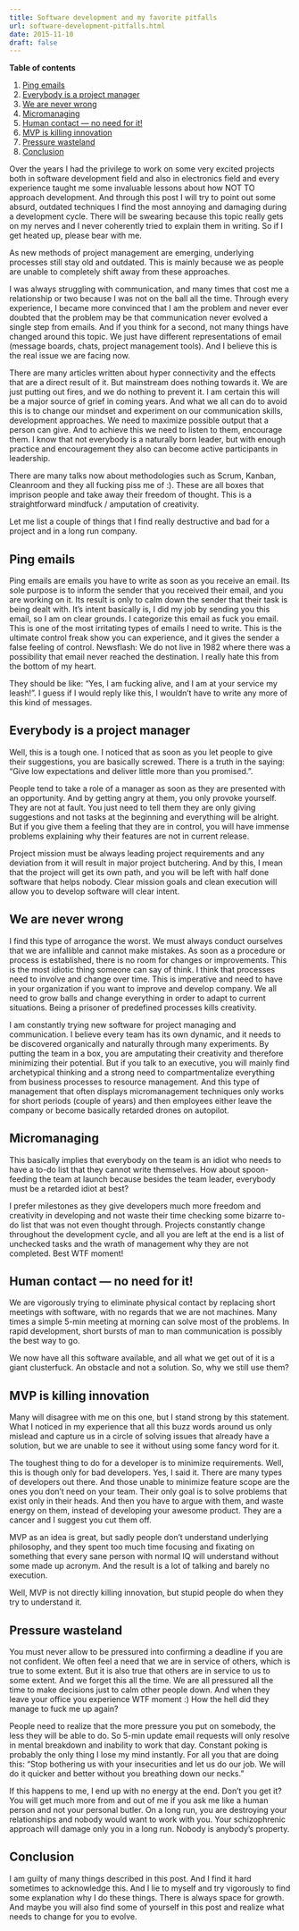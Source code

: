```yaml
---
title: Software development and my favorite pitfalls
url: software-development-pitfalls.html
date: 2015-11-10
draft: false
---
```


**Table of contents**

1. [Ping emails](#ping-emails)
2. [Everybody is a project manager](#everybody-is-a-project-manager)
3. [We are never wrong](#we-are-never-wrong)
4. [Micromanaging](#micromanaging)
5. [Human contact — no need for it!](#human-contact--no-need-for-it)
6. [MVP is killing innovation](#mvp-is-killing-innovation)
7. [Pressure wasteland](#pressure-wasteland)
8. [Conclusion](#conclusion)

Over the years I had the privilege to work on some very excited projects both in software development field and also in electronics field and every experience taught me some invaluable lessons about how NOT TO approach development. And through this post I will try to point out some absurd, outdated techniques I find the most annoying and damaging during a development cycle. There will be swearing because this topic really gets on my nerves and I never coherently tried to explain them in writing. So if I get heated up, please bear with me.

As new methods of project management are emerging, underlying processes still stay old and outdated. This is mainly because we as people are unable to completely shift away from these approaches.

I was always struggling with communication, and many times that cost me a relationship or two because I was not on the ball all the time. Through every experience, I became more convinced that I am the problem and never ever doubted that the problem may be that communication never evolved a single step from emails. And if you think for a second, not many things have changed around this topic. We just have different representations of email (message boards, chats, project management tools). And I believe this is the real issue we are facing now.

There are many articles written about hyper connectivity and the effects that are a direct result of it. But mainstream does nothing towards it. We are just putting out fires, and we do nothing to prevent it. I am certain this will be a major source of grief in coming years. And what we all can do to avoid this is to change our mindset and experiment on our communication skills, development approaches. We need to maximize possible output that a person can give. And to achieve this we need to listen to them, encourage them. I know that not everybody is a naturally born leader, but with enough practice and encouragement they also can become active participants in leadership.

There are many talks now about methodologies such as Scrum, Kanban, Cleanroom and they all fucking piss me of :). These are all boxes that imprison people and take away their freedom of thought. This is a straightforward mindfuck / amputation of creativity.

Let me list a couple of things that I find really destructive and bad for a project and in a long run company.

## Ping emails

Ping emails are emails you have to write as soon as you receive an email. Its sole purpose is to inform the sender that you received their email, and you are working on it. Its result is only to calm down the sender that their task is being dealt with. It’s intent basically is, I did my job by sending you this email, so I am on clear grounds. I categorize this email as fuck you email. This is one of the most irritating types of emails I need to write. This is the ultimate control freak show you can experience, and it gives the sender a false feeling of control. Newsflash: We do not live in 1982 where there was a possibility that email never reached the destination. I really hate this from the bottom of my heart.

They should be like: “Yes, I am fucking alive, and I am at your service my leash!”. I guess if I would reply like this, I wouldn’t have to write any more of this kind of messages.

## Everybody is a project manager

Well, this is a tough one. I noticed that as soon as you let people to give their suggestions, you are basically screwed. There is a truth in the saying: “Give low expectations and deliver little more than you promised.”.

People tend to take a role of a manager as soon as they are presented with an opportunity. And by getting angry at them, you only provoke yourself. They are not at fault. You just need to tell them they are only giving suggestions and not tasks at the beginning and everything will be alright. But if you give them a feeling that they are in control, you will have immense problems explaining why their features are not in current release.

Project mission must be always leading project requirements and any deviation from it will result in major project butchering. And by this, I mean that the project will get its own path, and you will be left with half done software that helps nobody. Clear mission goals and clean execution will allow you to develop software will clear intent.

## We are never wrong

I find this type of arrogance the worst. We must always conduct ourselves that we are infallible and cannot make mistakes. As soon as a procedure or process is established, there is no room for changes or improvements. This is the most idiotic thing someone can say of think. I think that processes need to involve and change over time. This is imperative and need to have in your organization if you want to improve and develop company. We all need to grow balls and change everything in order to adapt to current situations. Being a prisoner of predefined processes kills creativity.

I am constantly trying new software for project managing and communication. I believe every team has its own dynamic, and it needs to be discovered organically and naturally through many experiments. By putting the team in a box, you are amputating their creativity and therefore minimizing their potential. But if you talk to an executive, you will mainly find archetypical thinking and a strong need to compartmentalize everything from business processes to resource management. And this type of management that often displays micromanagement techniques only works for short periods (couple of years) and then employees either leave the company or become basically retarded drones on autopilot.

## Micromanaging

This basically implies that everybody on the team is an idiot who needs to have a to-do list that they cannot write themselves. How about spoon-feeding the team at launch because besides the team leader, everybody must be a retarded idiot at best?

I prefer milestones as they give developers much more freedom and creativity in developing and not waste their time checking some bizarre to-do list that was not even thought through. Projects constantly change throughout the development cycle, and all you are left at the end is a list of unchecked tasks and the wrath of management why they are not completed. Best WTF moment!

## Human contact — no need for it!

We are vigorously trying to eliminate physical contact by replacing short meetings with software, with no regards that we are not machines. Many times a simple 5-min meeting at morning can solve most of the problems. In rapid development, short bursts of man to man communication is possibly the best way to go.

We now have all this software available, and all what we get out of it is a giant clusterfuck. An obstacle and not a solution. So, why we still use them?

## MVP is killing innovation

Many will disagree with me on this one, but I stand strong by this statement. What I noticed in my experience that all this buzz words around us only mislead and capture us in a circle of solving issues that already have a solution, but we are unable to see it without using some fancy word for it.

The toughest thing to do for a developer is to minimize requirements. Well, this is though only for bad developers. Yes, I said it. There are many types of developers out there. And those unable to minimize feature scope are the ones you don’t need on your team. Their only goal is to solve problems that exist only in their heads. And then you have to argue with them, and waste energy on them, instead of developing your awesome product. They are a cancer and I suggest you cut them off.

MVP as an idea is great, but sadly people don’t understand underlying philosophy, and they spent too much time focusing and fixating on something that every sane person with normal IQ will understand without some made up acronym. And the result is a lot of talking and barely no execution.

Well, MVP is not directly killing innovation, but stupid people do when they try to understand it.

## Pressure wasteland

You must never allow to be pressured into confirming a deadline if you are not confident. We often feel a need that we are in service of others, which is true to some extent. But it is also true that others are in service to us to some extent. And we forget this all the time. We are all pressured all the time to make decisions just to calm other people down. And when they leave your office you experience WTF moment :) How the hell did they manage to fuck me up again?

People need to realize that the more pressure you put on somebody, the less they will be able to do. So 5-min update email requests will only resolve in mental breakdown and inability to work that day. Constant poking is probably the only thing I lose my mind instantly. For all you that are doing this: “Stop bothering us with your insecurities and let us do our job. We will do it quicker and better without you breathing down our necks.”

If this happens to me, I end up with no energy at the end. Don’t you get it? You will get much more from and out of me if you ask me like a human person and not your personal butler. On a long run, you are destroying your relationships and nobody would want to work with you. Your schizophrenic approach will damage only you in a long run. Nobody is anybody’s property.

## Conclusion

I am guilty of many things described in this post. And I find it hard sometimes to acknowledge this. And I lie to myself and try vigorously to find some explanation why I do these things. There is always space for growth. And maybe you will also find some of yourself in this post and realize what needs to change for you to evolve.

